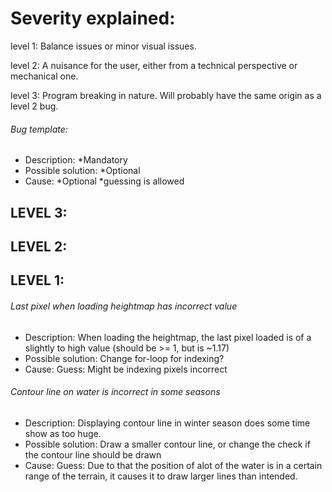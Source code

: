 # Severity explained:

level 1: Balance issues or minor visual issues.

level 2: A nuisance for the user, either from a technical perspective or mechanical one.

level 3: Program breaking in nature. Will probably have the same origin as a level 2 bug.


###### Bug template:
- Description: *Mandatory
- Possible solution: *Optional
- Cause: *Optional *guessing is allowed


## LEVEL 3:



## LEVEL 2:



## LEVEL 1:

###### Last pixel when loading heightmap has incorrect value
- Description: When loading the heightmap, the last pixel loaded is of a slightly to high value (should be >= 1, but is ~1.17)
- Possible solution: Change for-loop for indexing?
- Cause: Guess: Might be indexing pixels incorrect

###### Contour line on water is incorrect in some seasons
- Description: Displaying contour line in winter season does some time show as too huge.
- Possible solution: Draw a smaller contour line, or change the check if the contour line should be drawn
- Cause: Guess: Due to that the position of alot of the water is in a certain range of the terrain, it causes it to draw larger lines than intended.
